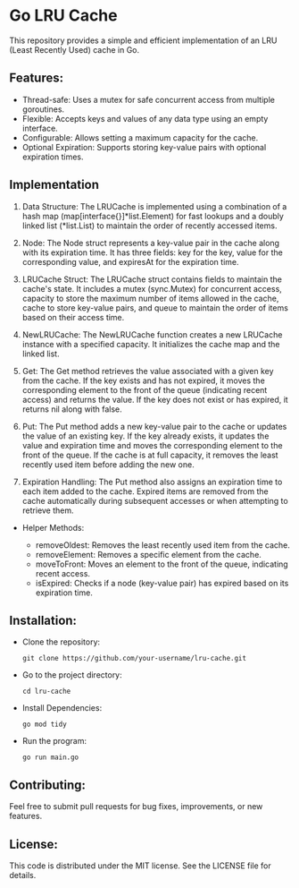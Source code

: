 # Go LRU Cache

This repository provides a simple and efficient implementation of an LRU (Least Recently Used) cache in Go.

## Features:

  - Thread-safe: Uses a mutex for safe concurrent access from multiple goroutines.
  - Flexible: Accepts keys and values of any data type using an empty interface.
  - Configurable: Allows setting a maximum capacity for the cache.
  - Optional Expiration: Supports storing key-value pairs with optional expiration times.

## Implementation

  1. Data Structure: The LRUCache is implemented using a combination of a hash map (map[interface{}]*list.Element) for fast lookups and a doubly linked list (*list.List) to maintain the order of recently accessed items.

  2. Node: The Node struct represents a key-value pair in the cache along with its expiration time. It has three fields: key for the key, value for the corresponding value, and expiresAt for the expiration time.

  3. LRUCache Struct: The LRUCache struct contains fields to maintain the cache's state. It includes a mutex (sync.Mutex) for concurrent access, capacity to store the maximum number of items allowed in the cache, cache to store key-value pairs, and queue to maintain the order of items based on their access time.

  4. NewLRUCache: The NewLRUCache function creates a new LRUCache instance with a specified capacity. It initializes the cache map and the linked list.

  5. Get: The Get method retrieves the value associated with a given key from the cache. If the key exists and has not expired, it moves the corresponding element to the front of the queue (indicating recent access) and returns the value. If the key does not exist or has expired, it returns nil along with false.

  6. Put: The Put method adds a new key-value pair to the cache or updates the value of an existing key. If the key already exists, it updates the value and expiration time and moves the corresponding element to the front of the queue. If the cache is at full capacity, it removes the least recently used item before adding the new one.

  7. Expiration Handling: The Put method also assigns an expiration time to each item added to the cache. Expired items are removed from the cache automatically during subsequent accesses or when attempting to retrieve them.

  - Helper Methods:

    - removeOldest: Removes the least recently used item from the cache.
    - removeElement: Removes a specific element from the cache.
    - moveToFront: Moves an element to the front of the queue, indicating recent access.
    - isExpired: Checks if a node (key-value pair) has expired based on its expiration time.

## Installation:

  - Clone the repository:
    ```
    git clone https://github.com/your-username/lru-cache.git
    ```
  - Go to the project directory:
    ```
    cd lru-cache
    ```
  - Install Dependencies:
    ```
    go mod tidy
    ```
  - Run the program:
    ```
    go run main.go
    ```
## Contributing:

Feel free to submit pull requests for bug fixes, improvements, or new features.

## License:

This code is distributed under the MIT license. See the LICENSE file for details.
